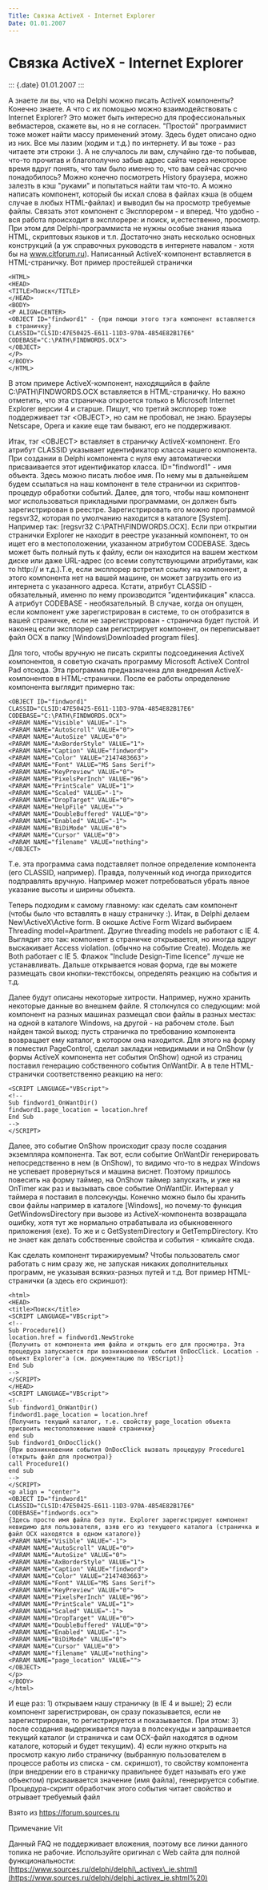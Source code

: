 ```yaml
---
Title: Связка ActiveX - Internet Explorer
Date: 01.01.2007
---
```



Связка ActiveX - Internet Explorer
===================================

::: {.date}
01.01.2007
:::

А знаете ли вы, что на Delphi можно писать ActiveX компоненты? Конечно
знаете. А что с их помощью можно взаимодействовать с Internet Explorer?
Это может быть интересно для профессиональных вебмастеров, скажете вы,
но я не согласен. "Простой" программист тоже может найти массу
применений этому. Здесь будет описано одно из них. Все мы лазим (ходим и
т.д.) по интернету. И вы тоже - раз читаете эти строки :). А не
случалось ли вам, случайно где-то побывав, что-то прочитав и
благополучно забыв адрес сайта через некоторое время вдруг понять, что
там было именно то, что вам сейчас срочно понадобилось? Можно конечно
посмотреть History браузера, можно залезть в кэш "руками" и попытаться
найти там что-то. А можно написать компонент, который бы искал слова в
файлах кэша (в общем случае в любых HTML-файлах) и выводил бы на
просмотр требуемые файлы. Связать этот компонент с Эксплорером - и
вперед. Что удобно - вся работа происходит в эксплорере: и поиск,
и,естественно, просмотр. При этом для Delphi-программиста не нужны
особые знания языка HTML, скриптовых языков и т.п. Достаточно знать
несколько основных конструкций (а уж справочных руководств в интернете
навалом - хотя бы на www.citforum.ru). Написанный ActiveX-компонент
вставляется в HTML-страничку. Вот пример простейшей странички

    <HTML>
    <HEAD>
    <TITLE>Поиск</TITLE>
    </HEAD>
    <BODY>
    <P ALIGN=CENTER>
    <OBJECT ID="findword1" - {при помощи этого тэга компонент вставляется в страничку}
    CLASSID="CLSID:47E50425-E611-11D3-970A-4854E82B17E6"
    CODEBASE="C:\PATH\FINDWORDS.OCX">
    </OBJECT>
    </P>
    </BODY>
    </HTML>

В этом примере ActiveX-компонент, находящийся в файле
C:\\PATH\\FINDWORDS.OCX вставляется в HTML-страничку. Но важно отметить,
что эта страничка откроется только в Microsoft Internet Explorer версии
4 и старше. Пишут, что третий эксплорер тоже поддерживает тэг
\<OBJECT\>, но сам не пробовал, не знаю. Браузеры Netscape, Opera и
какие еще там бывают, его не поддерживают.

Итак, тэг \<OBJECT\> вставляет в страничку ActiveX-компонент. Его
атрибут CLASSID указывает идентификатор класса нашего компонента. При
создании в Delphi компонента с нуля ему автоматически присваивается этот
идентификатор класса. ID="findword1" - имя объекта. Здесь можно писать
любое имя. По нему мы в дальнейшем будем ссылаться на наш компонент в
теле странички из скриптов-процедур обработки событий. Далее, для того,
чтобы наш компонент мог использоваться прикладными программами, он
должен быть зарегистрирован в реестре. Зарегистрировать его можно
программой regsvr32, которая по умолчанию находится в каталоге
[System]. Например так: [regsvr32 C:\\PATH\\FINDWORDS.OCX]. Если при
открытии странички Explorer не находит в реестре указанный компонент, то
он ищет его в местоположении, указанном атрибутом CODEBASE. Здесь может
быть полный путь к файлу, если он находится на вашем жестком диске или
даже URL-адрес (со всеми сопутствующими атрибутами, как то http:// и
т.д.).Т.е, если эксплорер встретил ссылку на компонент, а этого
компонента нет на вашей машине, он может загрузить его из интернета с
указанного адреса. Кстати, атрибут CLASSID - обязательный, именно по
нему производится "идентификация" класса. А атрибут CODEBASE -
необязательный. В случае, когда он опущен, если компонент уже
зарегистрирован в системе, то он отобразится в вашей страничке, если не
зарегистрирован - страничка будет пустой. И наконец если эксплорер сам
регистрирует компонент, он переписывает файл OCX в папку
[Windows\\Downloaded program files].

Для того, чтобы вручную не писать скрипты подсоединения ActiveX
компонентов, я советую скачать программу Microsoft ActiveX Control Pad
отсюда. Эта программа предназначена для внедрения ActiveX-компонентов в
HTML-странички. После ее работы определение компонента выглядит примерно
так:

    <OBJECT ID="findword1"
    CLASSID="CLSID:47E50425-E611-11D3-970A-4854E82B17E6"
    CODEBASE="C:\PATH\FINDWORDS.OCX">
    <PARAM NAME="Visible" VALUE="-1">
    <PARAM NAME="AutoScroll" VALUE="0">
    <PARAM NAME="AutoSize" VALUE="0">
    <PARAM NAME="AxBorderStyle" VALUE="1">
    <PARAM NAME="Caption" VALUE="findword">
    <PARAM NAME="Color" VALUE="2147483663">
    <PARAM NAME="Font" VALUE="MS Sans Serif">
    <PARAM NAME="KeyPreview" VALUE="0">
    <PARAM NAME="PixelsPerInch" VALUE="96">
    <PARAM NAME="PrintScale" VALUE="1">
    <PARAM NAME="Scaled" VALUE="-1">
    <PARAM NAME="DropTarget" VALUE="0">
    <PARAM NAME="HelpFile" VALUE="">
    <PARAM NAME="DoubleBuffered" VALUE="0">
    <PARAM NAME="Enabled" VALUE="-1">
    <PARAM NAME="BiDiMode" VALUE="0">
    <PARAM NAME="Cursor" VALUE="0">
    <PARAM NAME="filename" VALUE="nothing">
    </OBJECT>

Т.е. эта программа сама подставляет полное определение компонента (его
CLASSID, например). Правда, полученный код иногда приходится подправлять
вручную. Например может потребоваться убрать явное указание высоты и
ширины объекта.

Теперь подходим к самому главному: как сделать сам компонент (чтобы было
что вставлять в нашу страничку :). Итак, в Delphi делаем
New\\ActiveX\\Active form. В окошке Active Form Wizard выбираем
Threading model=Apartment. Другие threading models не работают с IE 4.
Выглядит это так: компонент в страничке открывается, но иногда вдруг
выскакивает Access violation. (обычно на событие Create). Модель же Both
работает с IE 5. Флажок "Include Design-Time licence" лучше не
устанавливать. Дальше открывается новая форма, где вы можете размещать
свои кнопки-текстбоксы, определять реакцию на события и т.д.

Далее будут описаны некоторые хитрости. Например, нужно хранить
некоторые данные во внешнем файле. Я столкнулся со следующим: мой
компонент на разных машинах размещал свои файлы в разных местах: на
одной в каталоге Windows, на другой - на рабочем столе. Был найден такой
выход: пусть страничка по требованию компонента возвращает ему каталог,
в котором она находится. Для этого на форму я поместил PageControl,
сделал закладки невидимыми и на OnShow (у формы ActiveX компонента нет
события OnShow) одной из страниц поставил генерацию собственного события
OnWantDir. А в теле HTML-странички соответственно реакцию на него:

    <SCRIPT LANGUAGE="VBScript">
    <!--
    Sub findword1_OnWantDir()
    findword1.page_location = location.href
    End Sub
    -->
    </SCRIPT>

Далее, это событие OnShow происходит сразу после создания экземпляра
компонента. Так вот, если событие OnWantDir генерировать непосредственно
в нем (в OnShow), то видимо что-то в недрах Windows не успевает
провернуться и машина виснет. Поэтому пришлось повесить на форму таймер,
на OnShow таймер запускать, и уже на OnTimer как раз и вызывать свое
событие OnWantDir. Интервал у таймера я поставил в полсекунды. Конечно
можно было бы хранить свои файлы например в каталоге [Windows], но
почему-то функция GetWindowsDirectory при вызове из ActiveX-компонента
возвращала ошибку, хотя тут же нормально отрабатывала из обыкновенного
приложения (exe). То же и с GetSystemDirectory и GetTempDirectory. Кто
не знает как делать собственные свойства и события - кликайте сюда.

Как сделать компонент тиражируемым? Чтобы пользователь смог работать с
ним сразу же, не запуская никаких дополнительных программ, не указывая
всяких-разных путей и т.д. Вот пример HTML-странички (а здесь его
скриншот):

    <html>
    <HEAD>
    <title>Поиск</title>
    <SCRIPT LANGUAGE="VBScript">
    <!--
    Sub Procedure1()
    location.href = findword1.NewStroke
    {Получить от компонента имя файла и открыть его для просмотра. Эта процедура запускается при возникновении события OnDocClick. Location - объект Explorer'а (см. документацию по VBScript)}
    End Sub
    -->
    </SCRIPT>
    </HEAD>
    <SCRIPT LANGUAGE="VBScript">
    <!--
    Sub findword1_OnWantDir()
    findword1.page_location = location.href
    {Получить текущий каталог, т.е. свойству page_location объекта присвоить местоположение нашей странички}
    end sub
    Sub findword1_OnDocClick()
    {При возникновении события OnDocClick вызвать процедуру Procedure1 (открыть файл для просмотра)}
    call Procedure1()
    end sub
    -->
    </SCRIPT>
    <p align = "center">
    <OBJECT ID="findword1"
    CLASSID="CLSID:47E50425-E611-11D3-970A-4854E82B17E6"
    CODEBASE="findwords.ocx">
    {Здесь просто имя файла без пути. Explorer зарегистрирует компонент невидимо для пользователя, взяв его из текущеего каталога (страничка и файл OCX находятся в одном каталоге)}
    <PARAM NAME="Visible" VALUE="-1">
    <PARAM NAME="AutoScroll" VALUE="0">
    <PARAM NAME="AutoSize" VALUE="0">
    <PARAM NAME="AxBorderStyle" VALUE="1">
    <PARAM NAME="Caption" VALUE="findword">
    <PARAM NAME="Color" VALUE="2147483663">
    <PARAM NAME="Font" VALUE="MS Sans Serif">
    <PARAM NAME="KeyPreview" VALUE="0">
    <PARAM NAME="PixelsPerInch" VALUE="96">
    <PARAM NAME="PrintScale" VALUE="1">
    <PARAM NAME="Scaled" VALUE="-1">
    <PARAM NAME="DropTarget" VALUE="0">
    <PARAM NAME="DoubleBuffered" VALUE="0">
    <PARAM NAME="Enabled" VALUE="-1">
    <PARAM NAME="BiDiMode" VALUE="0">
    <PARAM NAME="Cursor" VALUE="0">
    <PARAM NAME="filename" VALUE="nothing">
    <PARAM NAME="page_location" VALUE="">
    </OBJECT>
    </p>
    </BODY>
    </html>

И еще раз: 1) открываем нашу страничку (в IE 4 и выше); 2) если
компонент зарегистрирован, он сразу показывается, если не
зарегистрирован, то регистрируется и показывается. При этом: 3) после
создания выдерживается пауза в полсекунды и запрашивается текущий
каталог (и страничка и сам OCX-файл находятся в одном каталоге, который
и будет текущим). 4) если нужно открыть на просмотр какую либо страничку
(выбранную пользователем в процессе работы из списка - см. скриншот), то
свойству компонента (при внедрении его в страничку правильнее будет
называть его уже объектом) присваивается значение (имя файла),
генерируется событие. Процедура-скрипт обработчик этого события читает
свойство и отрывает требуемый файл

Взято из <https://forum.sources.ru>

Примечание Vit

Данный FAQ не поддерживает вложения, поэтому все линки данного топика не
рабочие. Используйте оригинал с Web сайта для полной функциональности:
[https://www.sources.ru/delphi/delphi\_activex\_ie.shtml](https://www.sources.ru/delphi/delphi_activex_ie.shtml%20)
